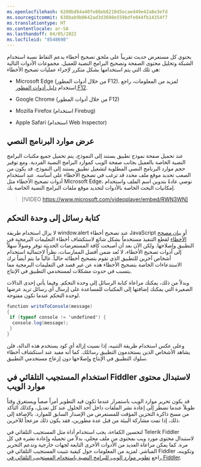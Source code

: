 ```yaml
---
ms.openlocfilehash: 6200bd64a40fe88eb6210d5ecaed49e42a8e3efd
ms.sourcegitcommit: 638bab9b0642ad3d3698e559bdfe044fb14354f7
ms.translationtype: HT
ms.contentlocale: ar-SA
ms.lasthandoff: 04/05/2022
ms.locfileid: "8548698"
---
```

يحتوي كل مستعرض حديث تقريباً على ملحق تصحيح أخطاء يدعم التقاط نسبة استخدام الشبكة وتحليل محتوى الصفحة وتصحيح البرامج النصية للعميل. مجموعات الأدوات التالية هي تلك التي يتم استخدامها بشكل متكرر لإجراء عمليات تصحيح الأخطاء:

-   Microsoft Edge (من خلال أدوات المطور F12). لمزيد من المعلومات، راجع استخدام [دليل أدوات المطور F12](/microsoft-edge/devtools-guide-chromium/?azure-portal=true).

-   Google Chrome (من خلال أدوات المطور F12)

-   Mozilla Firefox (استخدام Firebug)

-   Apple Safari (استخدام Web Inspector)

## <a name="viewing-script-resources"></a>عرض موارد البرنامج النصي

عند تحميل صفحة نموذج تطبيق يستند إلى النموذج، يتم تحميل جميع مكتبات البرامج النصية الخاصة بالعميل بجانب صفحة الويب كموارد البرامج النصية الفردية. ومع توفير حجم موارد البرنامج النصي المطلوبة لتشغيل تطبيق يستند إلى النموذج، قد يكون من الصعب تحديد موقع ملف محدد قد ترغب في تصحيح الأخطاء على أساسه. عند استخدام أدوات تصحيح الأخطاء مثل Microsoft Edge، نوصي عادةً بتدوين اسم الملف واستخدام إمكانيات البحث الخاصة بالأدوات لتحديد موقع ملفات البرامج النصية الخاصة بك.

> [!VIDEO https://www.microsoft.com/videoplayer/embed/RWN3WN]

## <a name="write-messages-to-the-console"></a>كتابة رسائل إلى وحدة التحكم

لا يزال استخدام طريقة window.alert عند تصحيح أخطاء JavaScript أو [بيان مصحح الأخطاء](https://developer.mozilla.org/docs/Web/JavaScript/Reference/Statements/debugger/?azure-portal=true) لقطع التنفيذ مستخدماً بشكل شائع لاستكشاف أخطاء التعليمات البرمجية في التطبيق وإصلاحها. ولكن الآن بعد أن أصبحت كافة المستعرضات الحديثة توفر وصولاً سهلاً إلى أدوات تصحيح الأخطاء، لا تُعد ضمن أفضل الممارسات، نظراً لاحتمالية استخدام أشخاص آخرين للتطبيق الذي تقوم بتصحيح أخطائه حالياً. غالباً ما يتم أيضاً ترك الاستدعاءات الخاصة بتصحيح الأخطاء هذه عن غير قصد في التعليمات البرمجية مما يتسبب في حدوث مشكلات لمستخدمي التطبيق في الإنتاج.

وبدلاً من ذلك، يمكنك مراعاة كتابة الرسائل إلى وحدة التحكم. وفيما يأتي إحدى الدالات الصغيرة التي يمكنك إضافتها إلى المكتبات للمساعدة على إرسال أي رسائل تريد عرضها لوحدة التحكم عندما تكون مفتوحة.

```csharp
function writeToConsole(message)
{
 if (typeof console != 'undefined') {
  console.log(message);
 }
}
```

وعلى عكس استخدام طريقة التنبيه، إذا نسيت إزالة أي كود يستخدم هذه الدالة، فلن يشاهد الأشخاص الذين يستخدمون التطبيق رسائلك. كما أنه مفيد عند استكشاف أخطاء سلوك التطبيق في الإنتاج وإصلاحها دون إزعاج مستخدمي التطبيق.

## <a name="use-fiddler-auto-responder-to-replace-web-resource-content"></a>استخدام المستجيب التلقائي في Fiddler لاستبدال محتوى موارد الويب

قد يكون تحرير موارد الويب باستمرار عندما تكون قيد التطوير أمراً صعباً ويستغرق وقتاً طويلاً عندما تضطر إلى إعادة نشر الملفات داخل أحد الحلول عند كل تعديل، وكذلك التأكد من مسح ذاكرة التخزين المؤقت للمستعرض من الإصدار السابق للموارد. بالإضافة إلى ذلك، إذا تمت مشاركة البيئة من قبل عدة مطورين، فقد يكون ذلك مزعجاً للآخرين.

لتحسين الكفاءة، يجب استخدام أداة مثل المستجيب التلقائي في Telerik Fiddler لاستبدال محتوى مورد ويب بمحتوى من ملف محلي، بدلاً من تحميله وإعادة نشره في كل مرة. كما يمكن مراعاة العديد من الأدوات الأخرى التابعة لجهات خارجية وتدعم التحرير المباشر. لمزيد من المعلومات حول كيفية تثبيت المستجيب التلقائي في Fiddler وتكوينه، راجع [تطوير موارد الويب للبرامج النصية باستخدام المستجيب التلقائي في Fiddler](/power-apps/developer/model-driven-apps/streamline-javascript-development-fiddler-autoresponder/?azure-portal=true).
